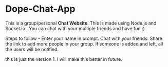 # Dope-Chat-App
This is a group/personal **Chat Website**. This is made using Node.js and Socket.io . You can chat with your multiple friends and have fun :) 

Steps to follow -
Enter your name in prompt.
Chat with your friends. 
Share the link to add more people in your group.
If someone is added and left, all the users will be notified.

this is just the version 1. I will make this better in future.
